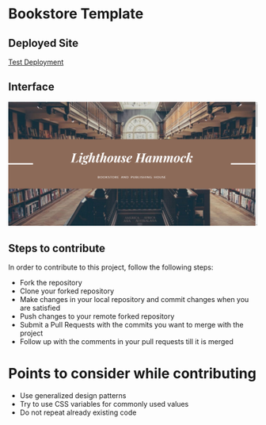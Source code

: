 # Bookstore Template

## Deployed Site
[Test Deployment](https://sanket-mathur.github.io/Bookstore-template/)

## Interface
![Screenshot of Deployed Site](Display/Landing.png)

## Steps to contribute
In order to contribute to this project, follow the following steps:
- Fork the repository
- Clone your forked repository
- Make changes in your local repository and commit changes when you are satisfied
- Push changes to your remote forked repository
- Submit a Pull Requests with the commits you want to merge with the project
- Follow up with the comments in your pull requests till it is merged

# Points to consider while contributing
- Use generalized design patterns
- Try to use CSS variables for commonly used values
- Do not repeat already existing code